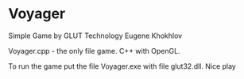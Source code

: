 Voyager
=======

Simple Game by GLUT Technology Eugene Khokhlov


Voyager.cpp - the only file game. C++ with OpenGL.

To run the game put the file Voyager.exe with file glut32.dll. Nice play
